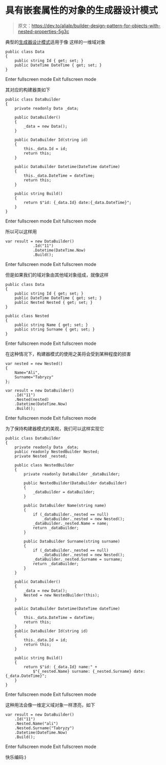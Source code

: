 # 具有嵌套属性的对象的生成器设计模式

> 原文：<https://dev.to/alialp/builder-design-pattern-for-objects-with-nested-properties-5g3c>

典型的[生成器设计模式](https://en.wikipedia.org/wiki/Builder_pattern)适用于像
这样的一维域对象

```
public class Data
{
    public string Id { get; set; }
    public DateTime DateTime { get; set; }
} 
```

Enter fullscreen mode Exit fullscreen mode

其对应的构建器类如下

```
public class DataBuilder
{
    private readonly Data _data;

    public DataBuilder()
    {
        _data = new Data();
    }

    public DataBuilder Id(string id)
    {
        this._data.Id = id;
        return this;
    }

    public DataBuilder Datetime(DateTime dateTime)
    {
        this._data.DateTime = dateTime; 
        return this;
    }

    public string Build()
    {
        return $"id: {_data.Id} date:{_data.DateTime}";
    }
} 
```

Enter fullscreen mode Exit fullscreen mode

所以可以这样用

```
var result = new DataBuilder()
            .Id("11")
            .Datetime(DateTime.Now)
            .Build(); 
```

Enter fullscreen mode Exit fullscreen mode

但是如果我们的域对象由其他域对象组成，就像这样

```
public class Data
{
    public string Id { get; set; }
    public DateTime DateTime { get; set; }
    public Nested Nested { get; set; }
}

public class Nested
{
    public string Name { get; set; }
    public string Surname { get; set; }
} 
```

Enter fullscreen mode Exit fullscreen mode

在这种情况下，构建器模式的使用之美将会受到某种程度的损害

```
var nested = new Nested()
{
    Name="Ali",
    Surname="Tabryzy"
};

var result = new DataBuilder()
    .Id("11")
    .Nested(nested)
    .Datetime(DateTime.Now)
    .Build(); 
```

Enter fullscreen mode Exit fullscreen mode

为了保持构建器模式的美观，我们可以这样实现它

```
public class DataBuilder
{
    private readonly Data _data;
    public readonly NestedBuilder Nested;
    private Nested _nested;

    public class NestedBuilder
    {
        private readonly DataBuilder _dataBuilder;

        public NestedBuilder(DataBuilder dataBuilder)
        {
            _dataBuilder = dataBuilder;
        }

        public DataBuilder Name(string name)
        {
            if (_dataBuilder._nested == null)
                _dataBuilder._nested = new Nested();
            _dataBuilder._nested.Name = name;
            return _dataBuilder;
        }

        public DataBuilder Surname(string surname)
        {
            if (_dataBuilder._nested == null)
                _dataBuilder._nested = new Nested();
            _dataBuilder._nested.Surname = surname;
            return _dataBuilder;
        }
    }

    public DataBuilder()
    {
        _data = new Data();
        Nested = new NestedBuilder(this);
    }

    public DataBuilder Datetime(DateTime dateTime)
    {
        this._data.DateTime = dateTime; 
        return this;
    }
    public DataBuilder Id(string id)
    {
        this._data.Id = id;
        return this;
    }

    public string Build()
    {
        return $"id: {_data.Id} name:" + 
            $"{_nested.Name} surname: {_nested.Surname} date:{_data.DateTime}";
    }
} 
```

Enter fullscreen mode Exit fullscreen mode

这种用法会像一维定义域对象一样漂亮，如下

```
var result = new DataBuilder()
    .Id("11")
    .Nested.Name("ali")
    .Nested.Surname("Tabryzy")
    .Datetime(DateTime.Now)
    .Build(); 
```

Enter fullscreen mode Exit fullscreen mode

快乐编码:)